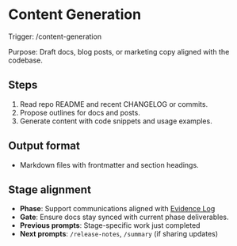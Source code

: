 # Content Generation

Trigger: /content-generation

Purpose: Draft docs, blog posts, or marketing copy aligned with the codebase.

## Steps

1. Read repo README and recent CHANGELOG or commits.
2. Propose outlines for docs and posts.
3. Generate content with code snippets and usage examples.

## Output format

- Markdown files with frontmatter and section headings.

## Stage alignment

- **Phase**: Support communications aligned with
  [Evidence Log](WORKFLOW.md#11-evidence-log)
- **Gate**: Ensure docs stay synced with current phase deliverables.
- **Previous prompts**: Stage-specific work just completed
- **Next prompts**: `/release-notes`, `/summary` (if sharing updates)
